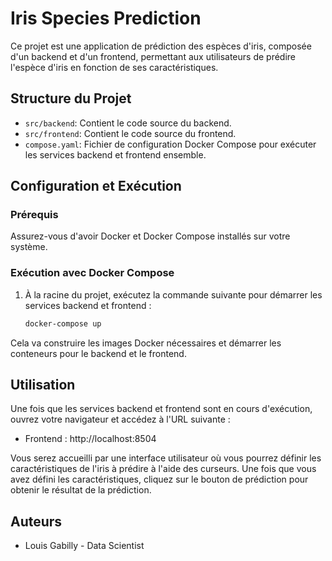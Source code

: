 # Iris Species Prediction

Ce projet est une application de prédiction des espèces d'iris, composée d'un backend et d'un frontend, permettant aux utilisateurs de prédire l'espèce d'iris en fonction de ses caractéristiques.

## Structure du Projet

- `src/backend`: Contient le code source du backend.
- `src/frontend`: Contient le code source du frontend.
- `compose.yaml`: Fichier de configuration Docker Compose pour exécuter les services backend et frontend ensemble.

## Configuration et Exécution

### Prérequis

Assurez-vous d'avoir Docker et Docker Compose installés sur votre système.

### Exécution avec Docker Compose

1. À la racine du projet, exécutez la commande suivante pour démarrer les services backend et frontend :

    ```bash
    docker-compose up
    ```

Cela va construire les images Docker nécessaires et démarrer les conteneurs pour le backend et le frontend.

## Utilisation

Une fois que les services backend et frontend sont en cours d'exécution, ouvrez votre navigateur et accédez à l'URL suivante :

- Frontend : http://localhost:8504

Vous serez accueilli par une interface utilisateur où vous pourrez définir les caractéristiques de l'iris à prédire à l'aide des curseurs. Une fois que vous avez défini les caractéristiques, cliquez sur le bouton de prédiction pour obtenir le résultat de la prédiction.

## Auteurs

- Louis Gabilly - Data Scientist
